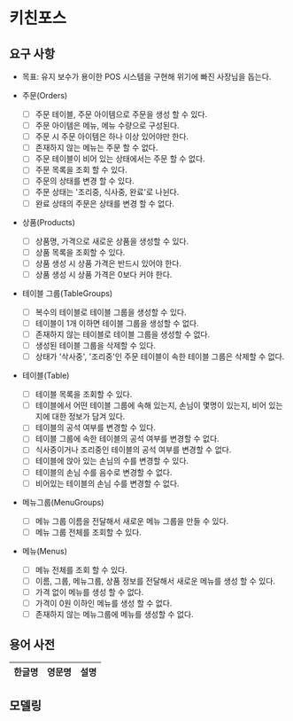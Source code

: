 # 키친포스

## 요구 사항
- 목표: 유지 보수가 용이한 POS 시스템을 구현해 위기에 빠진 사장님을 돕는다.

- 주문(Orders)
    - [ ] 주문 테이블, 주문 아이템으로 주문을 생성 할 수 있다.
    - [ ] 주문 아이템은 메뉴, 메뉴 수량으로 구성된다.
    - [ ] 주문 시 주문 아이템은 하나 이상 있어야만 한다.
    - [ ] 존재하지 않는 메뉴는 주문 할 수 없다.
    - [ ] 주문 테이블이 비어 있는 상태에서는 주문 할 수 없다.
    - [ ] 주문 목록을 조회 할 수 있다.
    - [ ] 주문의 상태를 변경 할 수 있다.
    - [ ] 주문 상태는 '조리중, 식사중, 완료'로 나뉜다.
    - [ ] 완료 상태의 주문은 상태를 변경 할 수 없다.
    
- 상품(Products)
    - [ ] 상품명, 가격으로 새로운 상품을 생성할 수 있다.
    - [ ] 상품 목록을 조회할 수 있다.
    - [ ] 상품 생성 시 상품 가격은 반드시 있어야 한다.
    - [ ] 상품 생성 시 상품 가격은 0보다 커야 한다.

- 테이블 그룹(TableGroups)
    - [ ] 복수의 테이블로 테이블 그룹을 생성할 수 있다.
    - [ ] 테이블이 1개 이하면 테이블 그룹을 생성할 수 없다.
    - [ ] 존재하지 않는 테이블로 테이블 그룹을 생성할 수 없다.
    - [ ] 생성된 테이블 그룹을 삭제할 수 있다.
    - [ ] 상태가 '삭사중', '조리중'인 주문 테이블이 속한 테이블 그룹은 삭제할 수 없다.

- 테이블(Table)
    - [ ] 테이블 목록을 조회할 수 있다.
    - [ ] 테이블에서 어떤 테이블 그룹에 속해 있는지, 손님이 몇명이 있는지, 비어 있는지에 대한 정보가 담겨 있다.
    - [ ] 테이블의 공석 여부를 변경할 수 있다.
    - [ ] 테이블 그룹에 속한 테이블의 공석 여부를 변경할 수 없다.
    - [ ] 식사중이거나 조리중인 테이블의 공석 여부를 변경할 수 없다.
    - [ ] 테이블에 앉아 있는 손님의 수를 변경할 수 있다.
    - [ ] 테이블의 손님 수를 음수로 변경할 수 없다.
    - [ ] 비어있는 테이블의 손님 수를 변경할 수 없다.
    
- 메뉴그룹(MenuGroups)
    - [ ] 메뉴 그룹 이름을 전달해서 새로운 메뉴 그룹을 만들 수 있다.
    - [ ] 메뉴 그룹 전체를 조회할 수 있다.
    
- 메뉴(Menus)
    - [ ] 메뉴 전체를 조회 할 수 있다.
    - [ ] 이름, 그룹, 메뉴그룹, 상품 정보를 전달해서 새로운 메뉴를 생성 할 수 있다.
    - [ ] 가격 없이 메뉴를 생성 할 수 없다.
    - [ ] 가격이 0원 이하인 메뉴를 생성 할 수 없다.
    - [ ] 존재하지 않는 메뉴그룹에 메뉴를 생성할 수 없다.

## 용어 사전

| 한글명 | 영문명 | 설명 |
| --- | --- | --- |

## 모델링
